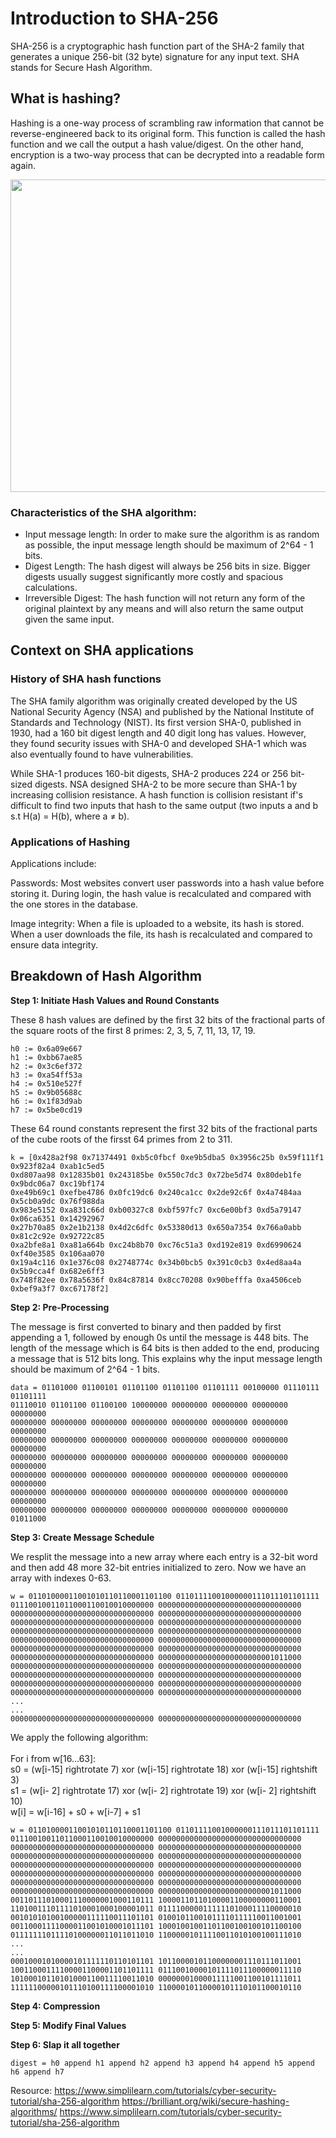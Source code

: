 # Introduction to SHA-256

SHA-256 is a cryptographic hash function part of the SHA-2 family that generates a unique 256-bit (32 byte) signature for any input text. SHA stands for Secure Hash Algorithm.

## What is hashing?

Hashing is a one-way process of scrambling raw information that cannot be reverse-engineered back to its original form. This function is called the hash function and we call the output a hash value/digest. On the other hand, encryption is a two-way process that can be decrypted into a readable form again.

<img src="https://www.simplilearn.com/ice9/free_resources_article_thumb/hashing1.PNG" width="780" height="500" />

### Characteristics of the SHA algorithm:

* Input message length: In order to make sure the algorithm is as random as possible, the input message length should be maximum of 2^64 - 1 bits.
* Digest Length: The hash digest will always be 256 bits in size. Bigger digests usually suggest significantly more costly and spacious calculations.
* Irreversible Digest: The hash function will not return any form of the original plaintext by any means and will also return the same output given the same input.

## Context on SHA applications

### History of SHA hash functions

The SHA family algorithm was originally created developed by the US National Security Agency (NSA) and published by the National Institute of Standards and Technology (NIST). Its first version SHA-0, published in 1930, had a 160 bit digest length and 40 digit long has values. However, they found security issues with SHA-0 and developed SHA-1 which was also eventually found to have vulnerabilities.

While SHA-1 produces 160-bit digests, SHA-2 produces 224 or 256 bit-sized digests. NSA designed SHA-2 to be more secure than SHA-1 by increasing collision resistance. A hash function is collision resistant if's difficult to find two inputs that hash to the same output (two inputs a and b s.t H(a) = H(b), where a ≠ b). 

<!-- Yusuf, can u check this is correct?  -->

### Applications of Hashing

Applications include: 

Passwords: Most websites convert user passwords into a hash value before storing it. During login, the hash value is recalculated and compared with the one stores in the database. 

Image integrity: When a file is uploaded to a website, its hash is stored. When a user downloads the file, its hash is recalculated and compared to ensure data integrity.

## Breakdown of Hash Algorithm
**Step 1: Initiate Hash Values and Round Constants**

These 8 hash values are defined by the first 32 bits of the fractional parts of the square roots of the first 8 primes: 2, 3, 5, 7, 11, 13, 17, 19.

```
h0 := 0x6a09e667 
h1 := 0xbb67ae85
h2 := 0x3c6ef372
h3 := 0xa54ff53a
h4 := 0x510e527f
h5 := 0x9b05688c
h6 := 0x1f83d9ab
h7 := 0x5be0cd19
```

These 64 round constants represent the first 32 bits of the fractional parts of the cube roots of the firsst 64 primes from 2 to 311.


```
k = [0x428a2f98 0x71374491 0xb5c0fbcf 0xe9b5dba5 0x3956c25b 0x59f111f1 0x923f82a4 0xab1c5ed5
0xd807aa98 0x12835b01 0x243185be 0x550c7dc3 0x72be5d74 0x80deb1fe 0x9bdc06a7 0xc19bf174
0xe49b69c1 0xefbe4786 0x0fc19dc6 0x240ca1cc 0x2de92c6f 0x4a7484aa 0x5cb0a9dc 0x76f988da
0x983e5152 0xa831c66d 0xb00327c8 0xbf597fc7 0xc6e00bf3 0xd5a79147 0x06ca6351 0x14292967
0x27b70a85 0x2e1b2138 0x4d2c6dfc 0x53380d13 0x650a7354 0x766a0abb 0x81c2c92e 0x92722c85
0xa2bfe8a1 0xa81a664b 0xc24b8b70 0xc76c51a3 0xd192e819 0xd6990624 0xf40e3585 0x106aa070
0x19a4c116 0x1e376c08 0x2748774c 0x34b0bcb5 0x391c0cb3 0x4ed8aa4a 0x5b9cca4f 0x682e6ff3
0x748f82ee 0x78a5636f 0x84c87814 0x8cc70208 0x90befffa 0xa4506ceb 0xbef9a3f7 0xc67178f2]
```

**Step 2: Pre-Processing**

The message is first converted to binary and then padded by first appending a 1, followed by enough 0s until the message is 448 bits. The length of the message which is 64 bits is then added to the end, producing a message that is 512 bits long. This explains why the input message length should be maximum of 2^64 - 1 bits.

```
data = 01101000 01100101 01101100 01101100 01101111 00100000 01110111 01101111
01110010 01101100 01100100 10000000 00000000 00000000 00000000 00000000
00000000 00000000 00000000 00000000 00000000 00000000 00000000 00000000
00000000 00000000 00000000 00000000 00000000 00000000 00000000 00000000
00000000 00000000 00000000 00000000 00000000 00000000 00000000 00000000
00000000 00000000 00000000 00000000 00000000 00000000 00000000 00000000
00000000 00000000 00000000 00000000 00000000 00000000 00000000 00000000
00000000 00000000 00000000 00000000 00000000 00000000 00000000 01011000
```

**Step 3: Create Message Schedule**

We resplit the message into a new array where each entry is a 32-bit word and then add 48 more 32-bit entries initialized to zero. Now we have an array with indexes 0-63.

``` 
w = 01101000011001010110110001101100 01101111001000000111011101101111 
01110010011011000110010010000000 00000000000000000000000000000000 
00000000000000000000000000000000 00000000000000000000000000000000 
00000000000000000000000000000000 00000000000000000000000000000000 
00000000000000000000000000000000 00000000000000000000000000000000 
00000000000000000000000000000000 00000000000000000000000000000000 
00000000000000000000000000000000 00000000000000000000000000000000 
00000000000000000000000000000000 00000000000000000000000001011000 
00000000000000000000000000000000 00000000000000000000000000000000 
00000000000000000000000000000000 00000000000000000000000000000000
00000000000000000000000000000000 00000000000000000000000000000000 
00000000000000000000000000000000 00000000000000000000000000000000 
... 
... 
00000000000000000000000000000000 00000000000000000000000000000000
```

We apply the following algorithm: <br><br>
For i from w[16…63]: <br>
    s0 = (w[i-15] rightrotate 7) xor (w[i-15] rightrotate 18) xor (w[i-15] rightshift 3) <br>
    s1 = (w[i- 2] rightrotate 17) xor (w[i- 2] rightrotate 19) xor (w[i- 2] rightshift 10) <br>
    w[i] = w[i-16] + s0 + w[i-7] + s1

``` 
w = 01101000011001010110110001101100 01101111001000000111011101101111 
01110010011011000110010010000000 00000000000000000000000000000000 
00000000000000000000000000000000 00000000000000000000000000000000 
00000000000000000000000000000000 00000000000000000000000000000000 
00000000000000000000000000000000 00000000000000000000000000000000 
00000000000000000000000000000000 00000000000000000000000000000000
00000000000000000000000000000000 00000000000000000000000000000000
00000000000000000000000000000000 00000000000000000000000001011000
00110111010001110000001000110111 10000110110100001100000000110001
11010011101111010001000100001011 01111000001111110100011110000010
00101010100100000111110011101101 01001011001011110111110011001001
00110001111000011001010001011101 10001001001101100100100101100100
01111111011110100000011011011010 11000001011110011010100100111010
... 
... 
00010001010000101111110110101101 10110000101100000001110111011001 
10011000111100001100001101101111 01110010000101111011100000011110
10100010110101000110011110011010 00000001000011111001100101111011
11111100000101110100111100001010 11000010110000101110101100010110
```

**Step 4: Compression**

**Step 5: Modify Final Values**

**Step 6: Slap it all together**

```
digest = h0 append h1 append h2 append h3 append h4 append h5 append h6 append h7
```

Resource: https://www.simplilearn.com/tutorials/cyber-security-tutorial/sha-256-algorithm
https://brilliant.org/wiki/secure-hashing-algorithms/
https://www.simplilearn.com/tutorials/cyber-security-tutorial/sha-256-algorithm